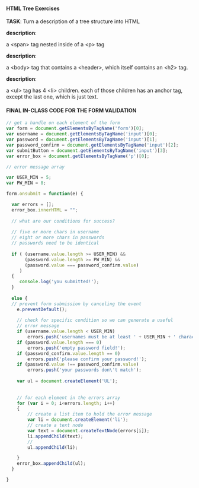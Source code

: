#### HTML Tree Exercises

**TASK**: Turn a description of a tree structure into HTML

**description**:

a \<span\> tag nested inside of a \<p\> tag

**description**:

a \<body\> tag that contains a \<header\>, which itself contains an \<h2\> tag.

**description**:


a \<ul\> tag has 4 \<li\> children. each of those children has an anchor tag, except the last one, which is just text.


#### FINAL IN-CLASS CODE FOR THE FORM VALIDATION

```javascript
// get a handle on each element of the form
var form = document.getElementsByTagName('form')[0];
var username = document.getElementsByTagName('input')[0];
var password = document.getElementsByTagName('input')[1];
var password_confirm = document.getElementsByTagName('input')[2];
var submitButton = document.getElementsByTagName('input')[3];
var error_box = document.getElementsByTagName('p')[0];

// error message array

var USER_MIN = 5;
var PW_MIN = 8;

form.onsubmit = function(e) {

  var errors = [];
  error_box.innerHTML = "";
  
  // what are our conditions for success?
  
  // five or more chars in username
  // eight or more chars in passwords
  // passwords need to be identical
  
  if ( (username.value.length >= USER_MIN) && 
       (password.value.length >= PW_MIN) && 
       (password.value === password_confirm.value)
     )
  {
  	 console.log('you submitted!');
  }
  
  else {
  // prevent form submission by canceling the event
    e.preventDefault();
    
    // check for specific condition so we can generate a useful
    // error message
    if (username.value.length < USER_MIN)
    	errors.push('usernames must be at least ' + USER_MIN + ' characters');
	if (password.value.length === 0)
		errors.push('empty password field!');
	if (password_confirm.value.length == 0)
		errors.push('please confirm your password!');
	if (password.value !== password_confirm.value)
		errors.push('your passwords don\'t match');
    
    var ul = document.createElement('UL');
    
    
    // for each element in the errors array
	for (var i = 0; i<errors.length; i++)
	{
		// create a list item to hold the error message
		var li = document.createElement('li');
		// create a text node
		var text = document.createTextNode(errors[i]);
		li.appendChild(text);
		// 
		ul.appendChild(li);

	}
	error_box.appendChild(ul);
  }

}

```
